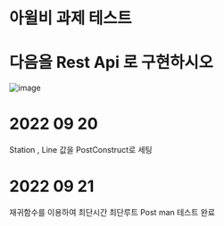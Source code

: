 # 아윌비 과제 테스트

# 다음을 Rest Api 로 구현하시오

![image](https://user-images.githubusercontent.com/101487300/191496398-715ccf61-4c09-4fa1-a2e3-13a6e5baf734.png)


# 2022 09 20 
Station , Line 값을 PostConstruct로 세팅

# 2022 09 21
재귀함수를 이용하여 최단시간 최단루트 Post man 테스트 완료

